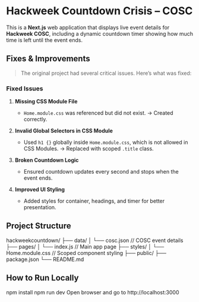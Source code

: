 #  Hackweek Countdown Crisis – COSC

This is a **Next.js** web application that displays live event details for **Hackweek COSC**, including a dynamic countdown timer showing how much time is left until the event ends.

## Fixes & Improvements

> The original project had several critical issues. Here’s what was fixed:

###  Fixed Issues
1. **Missing CSS Module File**
   - `Home.module.css` was referenced but did not exist. → Created correctly.
   
2. **Invalid Global Selectors in CSS Module**
   - Used `h1 {}` globally inside `Home.module.css`, which is not allowed in CSS Modules. → Replaced with scoped `.title` class.

3. **Broken Countdown Logic**
   - Ensured countdown updates every second and stops when the event ends.

4. **Improved UI Styling**
   - Added styles for container, headings, and timer for better presentation.

## Project Structure
hackweekcountdown/
├── data/
│ └── cosc.json // COSC event details
├── pages/
│ └── index.js // Main app page
├── styles/
│ └── Home.module.css // Scoped component styling
├── public/
├── package.json
└── README.md

## How to Run Locally
npm install
npm run dev
Open browser and go to http://localhost:3000